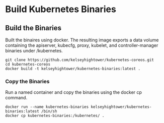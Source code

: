 # Build Kubernetes Binaries 

## Build the Binaries

Built the binaires using docker. The resulting image exports a data volume containing the apiserver, kubecfg, proxy, kubelet, and controller-manager binaries under /kubernetes.

```
git clone https://github.com/kelseyhightower/kubernetes-coreos.git
cd kubernetes-coreos
docker build -t kelseyhightower/kubernetes-binaries:latest .
```

### Copy the Binaries

Run a named container and copy the binaries using the docker cp command.

```
docker run --name kubernetes-binaries kelseyhightower/kubernetes-binaries:latest /bin/sh
docker cp kubernetes-binaries:/kubernetes/ .
```

